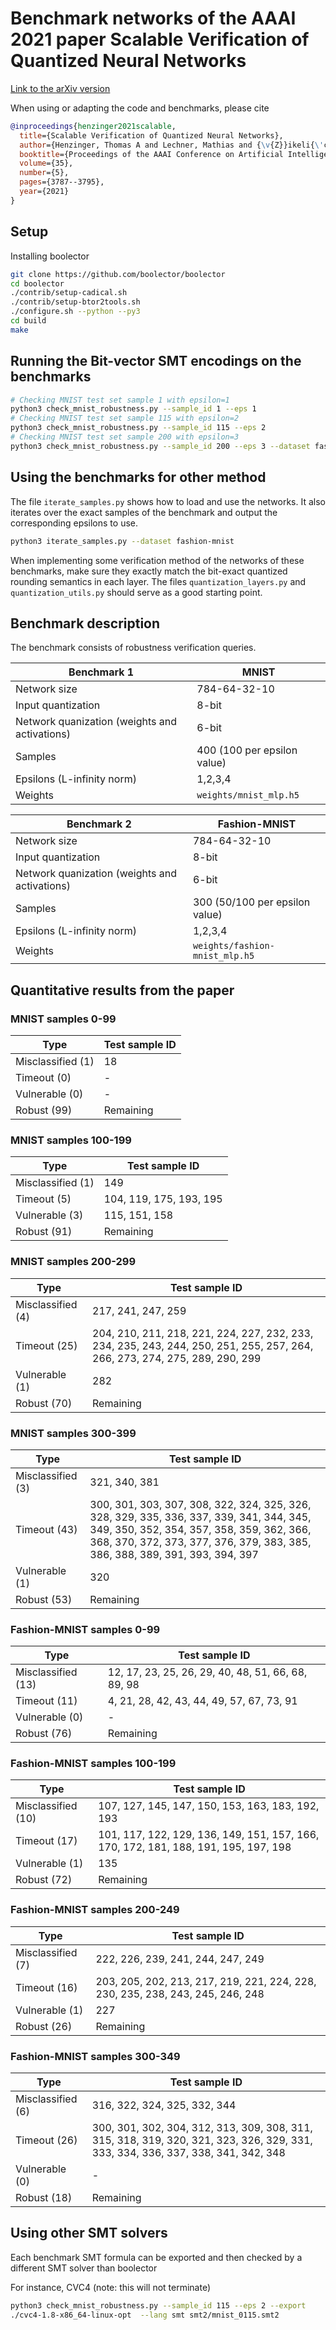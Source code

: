# Benchmark networks of the AAAI 2021 paper **Scalable Verification of Quantized Neural Networks**

[Link to the arXiv version](https://arxiv.org/pdf/2012.08185.pdf)

When using or adapting the code and benchmarks, please cite

```bibtex
@inproceedings{henzinger2021scalable,
  title={Scalable Verification of Quantized Neural Networks},
  author={Henzinger, Thomas A and Lechner, Mathias and {\v{Z}}ikeli{\'c}, {\DJ}or{\dj}e},
  booktitle={Proceedings of the AAAI Conference on Artificial Intelligence},
  volume={35},
  number={5},
  pages={3787--3795},
  year={2021}
}
```

## Setup

Installing boolector

```bash
git clone https://github.com/boolector/boolector
cd boolector
./contrib/setup-cadical.sh
./contrib/setup-btor2tools.sh
./configure.sh --python --py3
cd build
make
```

## Running the Bit-vector SMT encodings on the benchmarks

```bash
# Checking MNIST test set sample 1 with epsilon=1
python3 check_mnist_robustness.py --sample_id 1 --eps 1
# Checking MNIST test set sample 115 with epsilon=2
python3 check_mnist_robustness.py --sample_id 115 --eps 2
# Checking MNIST test set sample 200 with epsilon=3
python3 check_mnist_robustness.py --sample_id 200 --eps 3 --dataset fashion-mnist
```

## Using the benchmarks for other method

The file ```iterate_samples.py``` shows how to load and use the networks.
It also iterates over the exact samples of the benchmark and output the corresponding epsilons to use.

```bash
python3 iterate_samples.py --dataset fashion-mnist
```

When implementing some verification method of the networks of these benchmarks, 
make sure they exactly match the bit-exact quantized rounding semantics in each layer. 
The files ```quantization_layers.py``` and ```quantization_utils.py``` should serve as a good starting point.


## Benchmark description

The benchmark consists of robustness verification queries.

Benchmark 1 | MNIST 
--- | --- 
Network size | 784-64-32-10 
Input quantization | 8-bit 
Network quanization (weights and activations) | 6-bit
Samples | 400 (100 per epsilon value)
Epsilons (L-infinity norm) | 1,2,3,4
Weights | ```weights/mnist_mlp.h5```


Benchmark 2 | Fashion-MNIST 
--- | --- 
Network size | 784-64-32-10 
Input quantization | 8-bit 
Network quanization (weights and activations) | 6-bit
Samples | 300 (50/100 per epsilon value)
Epsilons (L-infinity norm) | 1,2,3,4
Weights | ```weights/fashion-mnist_mlp.h5```


## Quantitative results from the paper

### MNIST samples 0-99

Type | Test sample ID
--- | --- 
Misclassified (1) | 18
Timeout (0) | -
Vulnerable (0) | -
Robust (99) | Remaining

### MNIST samples 100-199

Type | Test sample ID
--- | --- 
Misclassified (1) | 149
Timeout (5) | 104, 119, 175, 193, 195
Vulnerable (3) |  115, 151, 158
Robust (91) | Remaining

### MNIST samples 200-299

Type | Test sample ID
--- | --- 
Misclassified (4) | 217, 241, 247, 259
Timeout (25) | 204, 210, 211, 218, 221, 224, 227, 232, 233, 234, 235, 243, 244, 250, 251, 255, 257, 264, 266, 273, 274, 275, 289, 290, 299
Vulnerable (1) | 282
Robust (70) | Remaining

### MNIST samples 300-399

Type | Test sample ID
--- | --- 
Misclassified (3) | 321, 340, 381 
Timeout (43) | 300, 301, 303, 307, 308, 322, 324, 325, 326, 328, 329, 335, 336, 337, 339, 341, 344, 345, 349, 350, 352, 354, 357, 358, 359, 362, 366, 368, 370, 372, 373, 377, 376, 379, 383, 385, 386, 388, 389, 391, 393, 394, 397
Vulnerable (1) | 320
Robust (53) | Remaining

### Fashion-MNIST samples 0-99

Type | Test sample ID
--- | --- 
Misclassified (13) | 12, 17, 23, 25, 26, 29, 40, 48, 51, 66, 68, 89, 98
Timeout (11) | 4, 21, 28, 42, 43, 44, 49, 57, 67, 73, 91
Vulnerable (0) | -
Robust (76) | Remaining

### Fashion-MNIST samples 100-199

Type | Test sample ID
--- | --- 
Misclassified (10) | 107, 127, 145, 147, 150, 153, 163, 183, 192, 193
Timeout (17) | 101, 117, 122, 129, 136, 149, 151, 157, 166, 170, 172, 181, 188, 191, 195, 197, 198
Vulnerable (1) | 135
Robust (72) | Remaining

### Fashion-MNIST samples 200-249

Type | Test sample ID
--- | --- 
Misclassified (7) | 222, 226, 239, 241, 244, 247, 249
Timeout (16) | 203, 205, 202, 213, 217, 219, 221, 224, 228, 230, 235, 238, 243, 245, 246, 248
Vulnerable (1) | 227
Robust (26) | Remaining

### Fashion-MNIST samples 300-349

Type | Test sample ID
--- | --- 
Misclassified (6) | 316, 322, 324, 325, 332, 344
Timeout (26) | 300, 301, 302, 304, 312, 313, 309, 308, 311, 315, 318, 319, 320, 321, 323, 326, 329, 331, 333, 334, 336, 337, 338, 341, 342, 348
Vulnerable (0) | -
Robust (18) | Remaining


## Using other SMT solvers

Each benchmark SMT formula can be exported and then checked by a different SMT solver than boolector

For instance, CVC4 (note: this will not terminate)

```bash
python3 check_mnist_robustness.py --sample_id 115 --eps 2 --export
./cvc4-1.8-x86_64-linux-opt  --lang smt smt2/mnist_0115.smt2
```

